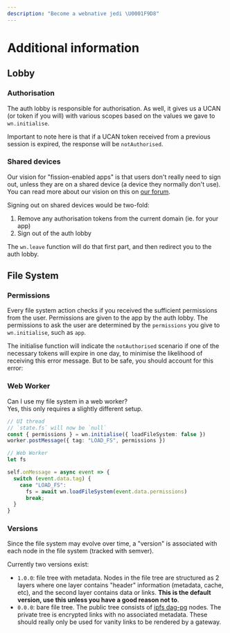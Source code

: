 ```yaml
---
description: "Become a webnative jedi \U0001F9D8"
---
```


# Additional information

## Lobby

### Authorisation

The auth lobby is responsible for authorisation. As well, it gives us a UCAN \(or token if you will\) with various scopes based on the values we gave to `wn.initialise`.

Important to note here is that if a UCAN token received from a previous session is expired, the response will be `notAuthorised`.

### Shared devices

Our vision for "fission-enabled apps" is that users don't really need to sign out, unless they are on a shared device \(a device they normally don't use\). You can read more about our vision on this on [our forum](https://talk.fission.codes/t/what-does-log-in-or-log-out-mean-for-the-fission-sdk-and-apps/919).

Signing out on shared devices would be two-fold:

1. Remove any authorisation tokens from the current domain \(ie. for your app\)
2. Sign out of the auth lobby

The `wn.leave` function will do that first part, and then redirect you to the auth lobby.

## File System

### Permissions

Every file system action checks if you received the sufficient permissions from the user. Permissions are given to the app by the auth lobby. The permissions to ask the user are determined by the `permissions` you give to `wn.initialise`, such as `app`.

The initialise function will indicate the `notAuthorised` scenario if one of the necessary tokens will expire in one day, to minimise the likelihood of receiving this error message. But to be safe, you should account for this error:

### Web Worker

Can I use my file system in a web worker?  
Yes, this only requires a slightly different setup.

```typescript
// UI thread
// `state.fs` will now be `null`
const { permissions } = wn.initialise({ loadFileSystem: false })
worker.postMessage({ tag: "LOAD_FS", permissions })

// Web Worker
let fs

self.onMessage = async event => {
  switch (event.data.tag) {
    case "LOAD_FS":
      fs = await wn.loadFileSystem(event.data.permissions)
      break;
  }
}
```

### Versions

Since the file system may evolve over time, a "version" is associated with each node in the file system \(tracked with semver\).

Currently two versions exist:

* `1.0.0`: file tree with metadata. Nodes in the file tree are structured as 2 layers where one layer contains "header" information \(metadata, cache, etc\), and the second layer contains data or links. **This is the default version, use this unless you have a good reason not to**.
* `0.0.0`: bare file tree. The public tree consists of [ipfs dag-pg](https://github.com/ipld/js-ipld-dag-pb) nodes. The private tree is encrypted links with no associated metadata. These should really only be used for vanity links to be rendered by a gateway.

